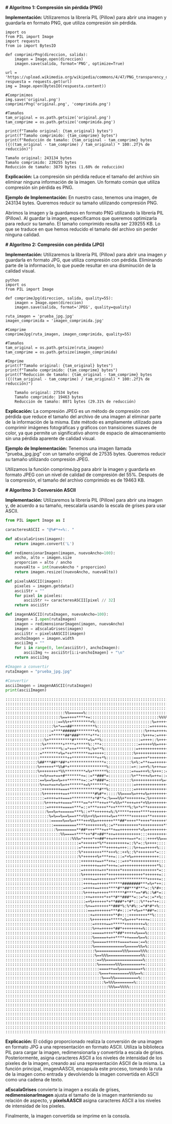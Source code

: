 
**\# Algoritmo 1: Compresión sin pérdida (PNG)**

**Implementación:** Utilizaremos la librería PIL (Pillow) para abrir una
imagen y guardarla en formato PNG, que utiliza compresión sin pérdida.



    import os
    from PIL import Image
    import requests
    from io import BytesIO
    
    def comprimirPng(direccion, salida):
        imagen = Image.open(direccion)
        imagen.save(salida, format='PNG', optimize=True)
    
    url = 'https://upload.wikimedia.org/wikipedia/commons/4/47/PNG_transparency_demonstration_1.png'
    respuesta = requests.get(url)
    img = Image.open(BytesIO(respuesta.content))
    
    #Comprimimos
    img.save('original.png')
    comprimirPng('original.png', 'comprimida.png')
    
    #Tamaños
    tam_original = os.path.getsize('original.png')
    tam_comprime = os.path.getsize('comprimida.png')
    
    print(f"Tamaño original: {tam_original} bytes")
    print(f"Tamaño comprimido: {tam_comprime} bytes")
    print(f"Reducción de tamaño: {tam_original - tam_comprime} bytes ({((tam_original - tam_comprime) / tam_original) * 100:.2f}% de reducción)")

```
Tamaño original: 243134 bytes
Tamaño comprimido: 239255 bytes
Reducción de tamaño: 3879 bytes (1.60% de reducción)
```

**Explicación:** La compresión sin pérdida reduce el tamaño del archivo
sin eliminar ninguna información de la imagen. Un formato común que
utiliza compresión sin pérdida es PNG.

**Ejemplo de Implementación:** En nuestro caso, tenemos una imagen, de
243134 bytes. Queremos reducir su tamaño utilizando compresión PNG.

Abrimos la imagen y la guardamos en formato PNG utilizando la librería
PIL (Pillow). Al guardar la imagen, especificamos que queremos
optimizarla para reducir su tamaño. El tamaño comprimido resulta ser
239255 KB. Lo que se traduce en que hemos reducido el tamaño del archivo
sin perder ninguna calidad.

**# Algoritmo 2: Compresión con pérdida (JPG)**

**Implementación:** Utilizaremos la librería PIL (Pillow) para abrir una
imagen *y* guardarla en formato JPG, que utiliza compresión con pérdida.
Eliminando parte de la información, lo que puede resultar en una
disminución de la calidad visual.

    python
    import os
    from PIL import Image
    
    def comprimeJpg(direccion, salida, quality=55):
        imagen = Image.open(direccion)
        imagen.save(salida, format='JPEG', quality=quality)
    
    ruta_imagen = 'prueba_jpg.jpg'
    imagen_comprimida = 'imagen_comprimida.jpg'
    
    #Comprime
    comprimeJpg(ruta_imagen, imagen_comprimida, quality=55)
    
    #Tamaños
    tam_original = os.path.getsize(ruta_imagen)
    tam_comprime = os.path.getsize(imagen_comprimida)
    
    #Imprime
    print(f"Tamaño original: {tam_original} bytes")
    print(f"Tamaño comprimido: {tam_comprime} bytes")
    print(f"Reducción de tamaño: {tam_original - tam_comprime} bytes ({((tam_original - tam_comprime) / tam_original) * 100:.2f}% de reducción)")

```
    Tamaño original: 27534 bytes
    Tamaño comprimido: 19463 bytes
    Reducción de tamaño: 8071 bytes (29.31% de reducción)
```

**Explicación:** La compresión JPEG es un método de compresión con
pérdida que reduce el tamaño del archivo de una imagen al eliminar parte
de la información de la misma. Este método es ampliamente utilizado para
comprimir imágenes fotográficas y gráficos con transiciones suaves de
color, ya que permite un significativo ahorro de espacio de
almacenamiento sin una pérdida aparente de calidad visual.

**Ejemplo de Implementación:** Tenemos una imagen llamada
\"prueba_jpg.jpg\" con un tamaño original de 27535 bytes. Queremos
reducir su tamaño utilizando compresión JPEG.

Utilizamos la función comprimeJpg para abrir la imagen y guardarla en
formato JPEG con un nivel de calidad de compresión del 55%. Después de
la compresión, el tamaño del archivo comprimido es de 19463 KB.

**\# Algoritmo 3: Conversión ASCII**

**Implementación:** Utilizaremos la librería PIL (Pillow) para abrir una
imagen y, de acuerdo a su tamaño, reescalarla usando la escala de grises
para usar ASCII.

``` python
from PIL import Image as I

caracteresASCII = "@%#*+=%:. "

def aEscalaGrises(imagen):
    return imagen.convert('L')

def redimensionarImagen(imagen, nuevoAncho=100):
    ancho, alto = imagen.size
    proporcion = alto / ancho
    nuevoAlto = int(nuevoAncho * proporcion)
    return imagen.resize((nuevoAncho, nuevoAlto))

def pixelsAASCII(imagen):
    pixeles = imagen.getdata()
    asciiStr = ""
    for pixel in pixeles:
        asciiStr += caracteresASCII[pixel // 32]
    return asciiStr

def imagenAASCII(rutaImagen, nuevoAncho=100):
    imagen = I.open(rutaImagen)
    imagen = redimensionarImagen(imagen, nuevoAncho)
    imagen = aEscalaGrises(imagen)
    asciiStr = pixelsAASCII(imagen)
    anchoImagen = imagen.width
    asciiImg = ""
    for i in range(0, len(asciiStr), anchoImagen):
        asciiImg += asciiStr[i:i+anchoImagen] + "\n"
    return asciiImg

#Imagen a convertir
rutaImagen = "prueba_jpg.jpg"

#Convertir
asciiImagen = imagenAASCII(rutaImagen)
print(asciiImagen)
```

    ::::::::::::::::::::::::::::::::::::::::::::::::::::::::::::::::::::::::::::::::::::::::::::::::::::
    ::::::::::::::::::::::::::::::::::::::::::::::::::::::::::::::::::::::::::::::::::::::::::::::::::::
    ::::::::::::::::::::::::::::::::::::::::::::::::::::::::::::::::::::::::::::::::::::::::::::::::::::
    ::::::::::::::::::::::::::%%======%:::::::::::::::::::::::::::::::::::::::::::::::::::::::::::::::::
    ::::::::::::::::::::::::%==++++****+=::::::::::::::::::::::::::::::%%%%:::::::::::::::::::::::::::::
    :::::::::::::::::::::::==%%++********+%:::::::::::::::::::::::::%=+++++=%%::::::::::::::::::::::::::
    :::::::::::::::::::::%+*==+##**********%:::::::::::::::::::::::=++++++=%==%:::::::::::::::::::::::::
    ::::::::::::::::::::=****######********+%::::::::::::::::::::%+++=++++=:%=+=%:::::::::::::::::::::::
    :::::::::::::::::::+******##*###*****+**+:::::::::::::::::::%+++=:=++++=%=+==%::::::::::::::::::::::
    :::::::::::::::::%+**********#******=%=**%:::::::::::::::::=++++::%+++++++++==%:::::::::::::::::::::
    ::::::::::::::::%+*******+****+*****%::**+::::::::::::::::=+++++%%=+++++++++=+=:::::::::::::::::::::
    ::::::::::::::::+*******%:=*+++*****%:%+**%::::::::::::::=+++++++++++++++++==++%::::::::::::::::::::
    :::::::::::::::=*******+%=*++*******+=+++++:::::::::::::%++++++++++++++++++=:=+=%:::::::::::::::::::
    :::::::::::::::************++***********++*%::::::::::::===+++*+++++++++=+++%%++=:::::::::::::::::::
    ::::::::::::::%##***##**##*+***************+:::::::::::%+%:=**+==+++++++==+++=+++%::::::::::::::::::
    ::::::::::::::%++++++**%%#*+****************%::::::::::=+::=++%:%+++==++%%+++++++=::::::::::::::::::
    ::::::::::::::%++++++++*%%*********=%+******%::::::::::=+==+++%:%+++::=+%:=++++=%=%:::::::::::::::::
    :::::::::::::::+=%+==+==+#*******+=::=**###*=::::::::::%+**+++=%=++=::=+%%=++++=:%%:::::::::::::::::
    :::::::::::::::==%==%==%=++******+=::=**###*=::::::::::%++++++++++++%=++===+++++=%=:::::::::::::::::
    :::::::::::::::%+==+==+=%=++******+=%*******=:::::::::::=+++++++++++++++==+++*+++=+%::::::::::::::::
    ::::::::::::::::++++++++===+*************#**%:::::::::::=++++++++++++++++++++++++++%::::::::::::::::
    ::::::::::::::::%++++++++==+***********#%#*+:::::%%====%=+++=%=++++++++++++++++++*+%::::::::::::::::
    :::::::::::::::::=++++=++===+*********+*#**=:%===%%+*+++++++=:%+++++++++++++++++++=:::::::::::::::::
    :::::::::::::::::%++++=++====*****==*+***++=+**=%%+**+++=++*+%%+++++++++++++++++++%:::::::::::::::::
    ::::::::::::::::::=++++++====+***=::+***++++**++******%:%+*+**+++++++++++++++++++=::::::::::::::::::
    ::::::::::::::::::%==%=+======***%::+**++++++=%:%*****+++++****+++++++++==++++++=:::::::::::::::::::
    :::::::::::::::::::%=%==%==%==+**+%%++%%=++++=%=+******+++++++**+++++++=%=+++++=::::::::::::::::::::
    ::::::::::::::::::::=====%==%=+***+++%%=+++++++***##*++++**++++*++++++*+++++++%:::::::::::::::::::::
    :::::::::::::::::::::==========****++++++++%::=**+++++++++*++++++++++**+++++=%::::::::::::::::::::::
    ::::::::::::::::::::::%========**##*+++***+=+**+==++++++++*=%=+++++++++++++=::::::::::::::::::::::::
    ::::::::::::::::::::::::%%====+****++*#*+##**++=+++++++++++:::+++++++++++=%:::::::::::::::::::::::::
    :::::::::::::::::::::::::::::%%%=*++++*++##*++=+++++++==+*=:::++++%%===%::::::::::::::::::::::::::::
    ::::::::::::::::::::::::::::::::=*++++++*%**+++++++++=::%*=::%++++::::::::::::::::::::::::::::::::::
    ::::::::::::::::::::::::::::::::=*+++++++***+++++=+++:::%++==+++++%:::::::::::::::::::::::::::::::::
    ::::::::::::::::::::::::::::::::%*++++++++***+++%::++%::%*+++++++*=:::::::::::::::::::::::::::::::::
    ::::::::::::::::::::::::::::::::%*++++++%+***++=:::=*+%=+++++++++++:::::::::::::::::::::::::::::::::
    :::::::::::::::::::::::::::::::::+++++++==+**++=:::=++*++++++++++++:::::::::::::::::::::::::::::::::
    :::::::::::::::::::::::::::::::::+++++++==++*+++=:=+++++++++++++++*%::::::::::::::::::::::::::::::::
    :::::::::::::::::::::::::::::::::=+++++++=++*+++++*+++++++++++++++*=::::::::::::::::::::::::::::::::
    :::::::::::::::::::::::::::::::::%++++++++++*+++++++++++++++*++++++=::::::::::::::::::::::::::::::::
    ::::::::::::::::::::::::::::::::::++++==++++++++**************+++++=::::::::::::::::::::::::::::::::
    ::::::::::::::::::::::::::::::::::++++==+++++******########***=%+*++::::::::::::::::::::::::::::::::
    ::::::::::::::::::::::::::::::::::=++++==++++****#**##***#***=::%*#+::::::::::::::::::::::::::::::::
    ::::::::::::::::::::::::::::::::::%++++=+++++*******#****==*#%::%#*=::::::::::::::::::::::::::::::::
    :::::::::::::::::::::::::::::::::::++=+++++*++**#**###**=::=*=::=*+%::::::::::::::::::::::::::::::::
    :::::::::::::::::::::::::::::::::::=+%++++++*+**###*+*#*:::%**++*++:::::::::::::::::::::::::::::::::
    :::::::::::::::::::::::::::::::::::%+==++++++**###*%:%*#%::=*#*#*+%:::::::::::::::::::::::::::::::::
    ::::::::::::::::::::::::::::::::::::===+++++++***#+:::+*+%=+**##*=::::::::::::::::::::::::::::::::::
    :::::::::::::::::::::::::::::::::::::+=++++++++**#+:::++++++++**%:::::::::::::::::::::::::::::::::::
    :::::::::::::::::::::::::::::::::::::%++++++++*****=%=+++*++++=:::::::::::::::::::::::::::::::::::::
    ::::::::::::::::::::::::::::::::::::::=+++++==+*****++++++++=%::::::::::::::::::::::::::::::::::::::
    ::::::::::::::::::::::::::::::::::::::%++=+++++*##*++++++++=%:::::::::::::::::::::::::::::::::::::::
    ::::::::::::::::::::::::::::::::::::::=====++++**##*++++=%===%::::::::::::::::::::::::::::::::::::::
    ::::::::::::::::::::::::::::::::::::::%=====+=++****++====%==%::::::::::::::::::::::::::::::::::::::
    ::::::::::::::::::::::::::::::::::::::%=====++++++====+===:==%::::::::::::::::::::::::::::::::::::::
    ::::::::::::::::::::::::::::::::::::::%=============%=====%%=%::::::::::::::::::::::::::::::::::::::
    :::::::::::::::::::::::::::::::::::::::%===========%%%=====%%%::::::::::::::::::::::::::::::::::::::
    :::::::::::::::::::::::::::::::::::::::%==%%%==============%%:::::::::::::::::::::::::::::::::::::::
    ::::::::::::::::::::::::::::::::::::::::==%%================%:::::::::::::::::::::::::::::::::::::::
    ::::::::::::::::::::::::::::::::::::::::%=======%%%========+=:::::::::::::::::::::::::::::::::::::::
    :::::::::::::::::::::::::::::::::::::::::====++==%=========+%:::::::::::::::::::::::::::::::::::::::
    :::::::::::::::::::::::::::::::::::::::::%===+========%%%==%::::::::::::::::::::::::::::::::::::::::
    ::::::::::::::::::::::::::::::::::::::::::%===%%==========%:::::::::::::::::::::::::::::::::::::::::
    :::::::::::::::::::::::::::::::::::::::::::%=%%%========%:::::::::::::::::::::::::::::::::::::::::::
    :::::::::::::::::::::::::::::::::::::::::::::%%%==%%%%::::::::::::::::::::::::::::::::::::::::::::::
    ::::::::::::::::::::::::::::::::::::::::::::::::::::::::::::::::::::::::::::::::::::::::::::::::::::
    ::::::::::::::::::::::::::::::::::::::::::::::::::::::::::::::::::::::::::::::::::::::::::::::::::::
    ::::::::::::::::::::::::::::::::::::::::::::::::::::::::::::::::::::::::::::::::::::::::::::::::::::
    ::::::::::::::::::::::::::::::::::::::::::::::::::::::::::::::::::::::::::::::::::::::::::::::::::::
    ::::::::::::::::::::::::::::::::::::::::::::::::::::::::::::::::::::::::::::::::::::::::::::::::::::
    ::::::::::::::::::::::::::::::::::::::::::::::::::::::::::::::::::::::::::::::::::::::::::::::::::::
    ::::::::::::::::::::::::::::::::::::::::::::::::::::::::::::::::::::::::::::::::::::::::::::::::::::
    ::::::::::::::::::::::::::::::::::::::::::::::::::::::::::::::::::::::::::::::::::::::::::::::::::::
    ::::::::::::::::::::::::::::::::::::::::::::::::::::::::::::::::::::::::::::::::::::::::::::::::::::
    ::::::::::::::::::::::::::::::::::::::::::::::::::::::::::::::::::::::::::::::::::::::::::::::::::::

**Explicación:** El código proporcionado realiza la conversión de una
imagen en formato JPG a una representación en formato ASCII. Utiliza la
biblioteca PIL para cargar la imagen, redimensionarla y convertirla a
escala de grises. Posteriormente, asigna caracteres ASCII a los niveles
de intensidad de los píxeles de la imagen, creando así una
representación ASCII de la misma. La función principal, imagenAASCII,
encapsula este proceso, tomando la ruta de la imagen como entrada y
devolviendo la imagen convertida en ASCII como una cadena de texto.

**aEscalaGrises** convierte la imagen a escala de grises,
**redimensionarImagen** ajusta el tamaño de la imagen manteniendo su
relación de aspecto, y **pixelsAASCII** asigna caracteres ASCII a los
niveles de intensidad de los píxeles.

Finalmente, la imagen convertida se imprime en la consola.
